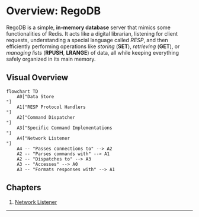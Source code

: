 # Overview: RegoDB

RegoDB is a simple, **in-memory database** server that mimics some functionalities of Redis. It acts like a digital librarian, listening for client requests, understanding a special language called *RESP*, and then efficiently performing operations like *storing* (**SET**), *retrieving* (**GET**), or *managing lists* (**RPUSH**, **LRANGE**) of data, all while keeping everything safely organized in its main memory.


## Visual Overview

```mermaid
flowchart TD
    A0["Data Store
"]
    A1["RESP Protocol Handlers
"]
    A2["Command Dispatcher
"]
    A3["Specific Command Implementations
"]
    A4["Network Listener
"]
    A4 -- "Passes connections to" --> A2
    A2 -- "Parses commands with" --> A1
    A2 -- "Dispatches to" --> A3
    A3 -- "Accesses" --> A0
    A3 -- "Formats responses with" --> A1
```

## Chapters

1. [Network Listener
](01_network_listener_.md)

---
